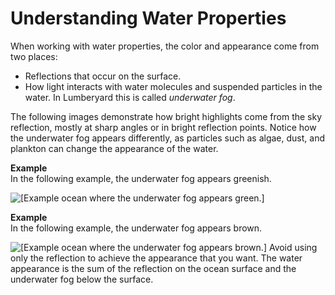 # Understanding Water Properties<a name="infinite-ocean-component-water-properties-examples"></a>

When working with water properties, the color and appearance come from two places: 
+ Reflections that occur on the surface\.
+ How light interacts with water molecules and suspended particles in the water\. In Lumberyard this is called *underwater fog*\.

The following images demonstrate how bright highlights come from the sky reflection, mostly at sharp angles or in bright reflection points\. Notice how the underwater fog appears differently, as particles such as algae, dust, and plankton can change the appearance of the water\.

**Example**  
In the following example, the underwater fog appears greenish\.  

![\[Example ocean where the underwater fog appears green.\]](http://docs.aws.amazon.com/lumberyard/latest/userguide/images/infiniteocean/infinite-ocean-component-6.jpg)

**Example**  
In the following example, the underwater fog appears brown\.  

![\[Example ocean where the underwater fog appears brown.\]](http://docs.aws.amazon.com/lumberyard/latest/userguide/images/infiniteocean/infinite-ocean-component-7.JPG)
Avoid using only the reflection to achieve the appearance that you want\. The water appearance is the sum of the reflection on the ocean surface and the underwater fog below the surface\.